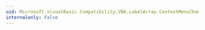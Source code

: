 ```yaml
---
uid: Microsoft.VisualBasic.Compatibility.VB6.LabelArray.ContextMenuChanged
internalonly: False
---
```

